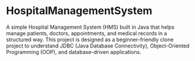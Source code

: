 # HospitalManagementSystem
A simple Hospital Management System (HMS) built in Java that helps manage patients, doctors, appointments, and medical records in a structured way. This project is designed as a beginner-friendly clone project to understand JDBC (Java Database Connectivity), Object-Oriented Programming (OOP), and database-driven applications.
